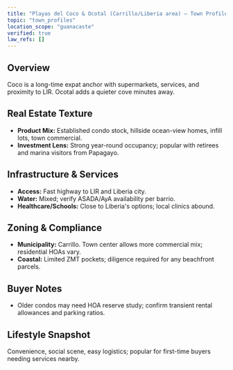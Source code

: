 ```yaml
---
title: "Playas del Coco & Ocotal (Carrillo/Liberia area) — Town Profile"
topic: "town_profiles"
location_scope: "guanacaste"
verified: true
law_refs: []
---
```


## Overview
Coco is a long-time expat anchor with supermarkets, services, and proximity to LIR. Ocotal adds a quieter cove minutes away.

## Real Estate Texture
- **Product Mix:** Established condo stock, hillside ocean-view homes, infill lots, town commercial.
- **Investment Lens:** Strong year-round occupancy; popular with retirees and marina visitors from Papagayo.

## Infrastructure & Services
- **Access:** Fast highway to LIR and Liberia city.
- **Water:** Mixed; verify ASADA/AyA availability per barrio.
- **Healthcare/Schools:** Close to Liberia's options; local clinics abound.

## Zoning & Compliance
- **Municipality:** Carrillo. Town center allows more commercial mix; residential HOAs vary.
- **Coastal:** Limited ZMT pockets; diligence required for any beachfront parcels.

## Buyer Notes
- Older condos may need HOA reserve study; confirm transient rental allowances and parking ratios.

## Lifestyle Snapshot
Convenience, social scene, easy logistics; popular for first-time buyers needing services nearby.
